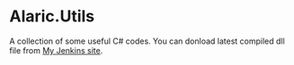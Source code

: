 # Alaric.Utils
A collection of some useful C# codes.
You can donload latest compiled dll file from [My Jenkins site](http://ci.alaricxu.cn:8080/job/Alaric.Utils/).
